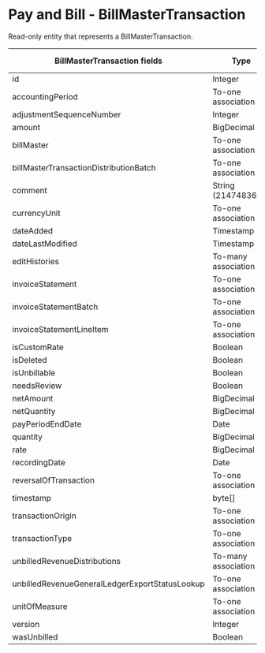 # Pay and Bill - BillMasterTransaction

Read-only entity that represents a BillMasterTransaction.

<table>
    <colgroup>
        <col width="20%" />
        <col width="20%" />
        <col width="20%" />
        <col width="20%" />
        <col width="20%" />
    </colgroup>
    <thead>
        <tr class="header">
            <th>BillMasterTransaction fields</th>
            <th>Type</th>
            <th>Description</th>
            <th>Not null</th>
            <th>Read-only</th>
        </tr>
    </thead>
    <tbody>
        <tr class="even">
            <td>id</td>
            <td>Integer</td>
            <td>Unique identifier for this entity.</td>
            <td>X</td>
            <td>X</td>
        </tr>
        <tr class="odd">
            <td>accountingPeriod</td>
            <td>To-one association</td>
            <td>AccountingPeriod</td>
            <td></td>
            <td>X</td>
        </tr>
        <tr class="even">
            <td>adjustmentSequenceNumber</td>
            <td>Integer</td>
            <td></td>
            <td>X</td>
            <td>X</td>
        </tr>
        <tr class="odd">
            <td>amount</td>
            <td>BigDecimal</td>
            <td></td>
            <td>X</td>
            <td></td>
        </tr>
        <tr class="even">
            <td>billMaster</td>
            <td>To-one association</td>
            <td>BillMaster</td>
            <td>X</td>
            <td>X</td>
        </tr>
        <tr class="odd">
            <td>billMasterTransactionDistributionBatch</td>
            <td>To-one association</td>
            <td>BillMasterTransactionDistributionBatch</td>
            <td></td>
            <td>X</td>
        </tr>
        <tr class="even">
            <td>comment</td>
            <td>String (2147483647)</td>
            <td></td>
            <td></td>
            <td>X</td>
        </tr>
        <tr class="odd">
            <td>currencyUnit</td>
            <td>To-one association</td>
            <td>CurrencyUnit</td>
            <td>X</td>
            <td>X</td>
        </tr>
        <tr class="even">
            <td>dateAdded</td>
            <td>Timestamp</td>
            <td></td>
            <td>X</td>
            <td>X</td>
        </tr>
        <tr class="odd">
            <td>dateLastModified</td>
            <td>Timestamp</td>
            <td></td>
            <td>X</td>
            <td>X</td>
        </tr>
        <tr class="even">
            <td>editHistories</td>
            <td>To-many association</td>
            <td>BillMasterTransactionEditHistory</td>
            <td></td>
            <td>X</td>
        </tr>
        <tr class="odd">
            <td>invoiceStatement</td>
            <td>To-one association</td>
            <td>InvoiceStatement</td>
            <td></td>
            <td>X</td>
        </tr>
        <tr class="even">
            <td>invoiceStatementBatch</td>
            <td>To-one association</td>
            <td>InvoiceStatementBatch</td>
            <td></td>
            <td>X</td>
        </tr>
        <tr class="odd">
            <td>invoiceStatementLineItem</td>
            <td>To-one association</td>
            <td>InvoiceStatementLineItem</td>
            <td></td>
            <td>X</td>
        </tr>
        <tr class="even">
            <td>isCustomRate</td>
            <td>Boolean</td>
            <td></td>
            <td>X</td>
            <td></td>
        </tr>
        <tr class="odd">
            <td>isDeleted</td>
            <td>Boolean</td>
            <td></td>
            <td></td>
            <td></td>
        </tr>
        <tr class="even">
            <td>isUnbillable</td>
            <td>Boolean</td>
            <td></td>
            <td></td>
            <td>X</td>
        </tr>
        <tr class="odd">
            <td>needsReview</td>
            <td>Boolean</td>
            <td></td>
            <td>X</td>
            <td>X</td>
        </tr>
        <tr class="even">
            <td>netAmount</td>
            <td>BigDecimal</td>
            <td></td>
            <td></td>
            <td>X</td>
        </tr>
        <tr class="odd">
            <td>netQuantity</td>
            <td>BigDecimal</td>
            <td></td>
            <td></td>
            <td>X</td>
        </tr>
        <tr class="even">
            <td>payPeriodEndDate</td>
            <td>Date</td>
            <td></td>
            <td></td>
            <td>X</td>
        </tr>
        <tr class="odd">
            <td>quantity</td>
            <td>BigDecimal</td>
            <td></td>
            <td></td>
            <td></td>
        </tr>
        <tr class="even">
            <td>rate</td>
            <td>BigDecimal</td>
            <td></td>
            <td></td>
            <td></td>
        </tr>
        <tr class="odd">
            <td>recordingDate</td>
            <td>Date</td>
            <td></td>
            <td>X</td>
            <td>X</td>
        </tr>
        <tr class="even">
            <td>reversalOfTransaction</td>
            <td>To-one association</td>
            <td>BillMasterTransaction</td>
            <td></td>
            <td>X</td>
        </tr>
        <tr class="odd">
            <td>timestamp</td>
            <td>byte[]</td>
            <td></td>
            <td></td>
            <td>X</td>
        </tr>
        <tr class="even">
            <td>transactionOrigin</td>
            <td>To-one association</td>
            <td>TransactionOrigin</td>
            <td>X</td>
            <td>X</td>
        </tr>
        <tr class="odd">
            <td>transactionType</td>
            <td>To-one association</td>
            <td>TransactionType</td>
            <td>X</td>
            <td>X</td>
        </tr>
        <tr class="even">
            <td>unbilledRevenueDistributions</td>
            <td>To-many association</td>
            <td>UnbilledRevenueDistribution</td>
            <td></td>
            <td></td>
        </tr>
        <tr class="odd">
            <td>unbilledRevenueGeneralLedgerExportStatusLookup</td>
            <td>To-one association</td>
            <td>UnbilledRevenueGeneralLedgerExportStatusLookup</td>
            <td></td>
            <td>X</td>
        </tr>
        <tr class="even">
            <td>unitOfMeasure</td>
            <td>To-one association</td>
            <td>UnitOfMeasure</td>
            <td>X</td>
            <td></td>
        </tr>
        <tr class="odd">
            <td>version</td>
            <td>Integer</td>
            <td></td>
            <td></td>
            <td>X</td>
        </tr>
        <tr class="even">
            <td>wasUnbilled</td>
            <td>Boolean</td>
            <td></td>
            <td>X</td>
            <td>X</td>
        </tr>
    </tbody>
</table>


